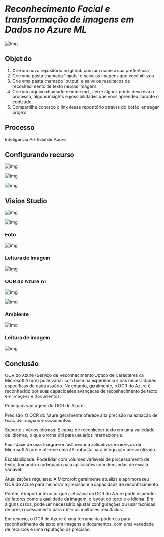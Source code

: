 
# *Reconhecimento Facial e transformação de imagens em Dados no Azure ML*

![Img](prints/azureAI.png)

## Objetido 

1. Crie um novo repositório no github com um nome a sua preferência
2. Crie uma pasta chamada 'inputs' e salve as imagens que você utilizou
3. Crie uma pasta chamado 'output' e salve os resultados de reconhecimento de texto nessas imagens
4. Crie um arquivo chamado readme.md , deixe alguns prints descreva o processo, alguns insights e possibilidades que você aprendeu durante o conteúdo.
5. Compartilhe conosco o link desse repositório através do botão 'entregar projeto'


## Processo 
Inteligencia Artificial do Azure



## Configurando recurso

![img](prints/print00.png)


![img](prints/print01.png)


![img](prints/print02.png)

## Vision Studio

![img](prints/print03.png)

![img](prints/print04.png)


### Foto 

![img](inputs/img00.JPEG)


### Leitura de imagem

![img](inputs/img01.JPEG) 


### OCR do Azure AI

![img](prints/print05.png)

![img](prints/print06.png)

### Ambiente

![img](outputs/img00.JPEG)

### Leitura de imagem

![img](outputs/img01.JPEG)


## Conclusão 

OCR do Azure (Serviço de Reconhecimento Óptico de Caracteres da Microsoft Azure) pode variar com base na experiência e nas necessidades específicas de cada usuário. No entanto, geralmente, o OCR do Azure é reconhecido por suas capacidades avançadas de reconhecimento de texto em imagens e documentos.

Principais vantagens do OCR do Azure:

Precisão: O OCR do Azure geralmente oferece alta precisão na extração de texto de imagens e documentos.

Suporte a vários idiomas: É capaz de reconhecer texto em uma variedade de idiomas, o que o torna útil para usuários internacionais.

Facilidade de uso: Integra-se facilmente a aplicativos e serviços da Microsoft Azure e oferece uma API robusta para integração personalizada.

Escalabilidade: Pode lidar com volumes variáveis de processamento de texto, tornando-o adequado para aplicações com demandas de escala variável.

Atualizações regulares: A Microsoft geralmente atualiza e aprimora seu OCR do Azure para melhorar a precisão e a capacidade de reconhecimento.

Porém, é importante notar que a eficácia do OCR do Azure pode depender de fatores como a qualidade da imagem, o layout do texto e o idioma. Em alguns casos, pode ser necessário ajustar configurações ou usar técnicas de pré-processamento para obter os melhores resultados.

Em resumo, o OCR do Azure é uma ferramenta poderosa para reconhecimento de texto em imagens e documentos, com uma variedade de recursos e uma reputação de precisão.

